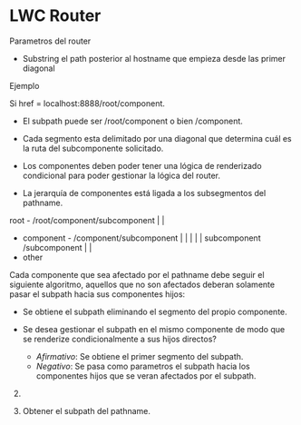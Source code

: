 # LWC Router

Parametros del router

-   Substring el path posterior al hostname que empieza desde las primer diagonal

Ejemplo

Si href = localhost:8888/root/component.

-   El subpath puede ser /root/component o bien /component.

-   Cada segmento esta delimitado por una diagonal que determina cuál es la ruta del subcomponente solicitado.

-   Los componentes deben poder tener una lógica de renderizado condicional para poder gestionar la lógica del router.

-   La jerarquía de componentes está ligada a los subsegmentos del pathname.

root - /root/component/subcomponent
|
|

-   component - /component/subcomponent
    | |
    | |
    | subcomponent /subcomponent
    |
    |
-   other

Cada componente que sea afectado por el pathname debe seguir el siguiente algoritmo, aquellos que no son afectados deberan solamente pasar el subpath hacia sus componentes hijos:

- Se obtiene el subpath eliminando el segmento del propio componente.

- Se desea gestionar el subpath en el mismo componente de modo que se renderize
condicionalmente a sus hijos directos?

	- *Afirmativo*: Se obtiene el primer segmento del subpath. 
	- *Negativo*: Se pasa como parametros el subpath hacia los componentes hijos que se veran afectados por el subpath. 

2. 

1. Obtener el subpath del pathname.